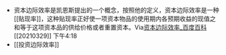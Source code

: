 - 资本边际效率是凯恩斯提出的一个概念，按照他的定义，资本边际效率是一种[[贴现率]]，这种贴现率正好使一项资本物品的使用期内各预期收益的现值之和等于这项资本品的供给价格或者重置资本。Via[资本边际效率_百度百科](https://baike.baidu.com/item/%E8%B5%84%E6%9C%AC%E8%BE%B9%E9%99%85%E6%95%88%E7%8E%87) [[20210329]] 下午4:18
- [[投资边际效率]]
